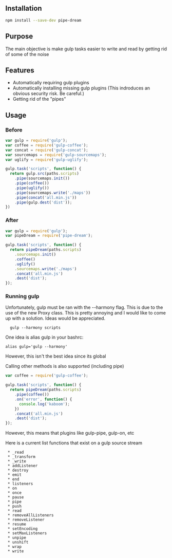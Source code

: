 ## Installation
```sh
npm install --save-dev pipe-dream
```

## Purpose
The main objective is make gulp tasks easier to write and read by getting rid of some of the noise

## Features
* Automatically requiring gulp plugins
* Automatically installing missing gulp plugins (This indroduces an obvious security risk. Be careful.)
* Getting rid of the "pipes"

## Usage

### Before
```js
var gulp = require('gulp');
var coffee = require('gulp-coffee');
var concat = require('gulp-concat');
var sourcemaps = require('gulp-sourcemaps');
var uglify = require('gulp-uglify');

gulp.task('scripts', function() {
  return gulp.src(paths.scripts)
    .pipe(sourcemaps.init())
    .pipe(coffee())
    .pipe(uglify())
    .pipe(sourcemaps.write('./maps'))
    .pipe(concat('all.min.js'))
    .pipe(gulp.dest('dist'));
})
```

### After

```js
var gulp = require('gulp');
var pipeDream = require('pipe-dream');

gulp.task('scripts', function() {
  return pipeDream(paths.scripts)
    .sourcemaps.init()
    .coffee()
    .uglify()
    .sourcemaps.write('./maps')
    .concat('all.min.js')
    .dest('dist');
});
```

### Running gulp

Unfortunately, gulp must be ran with the --harmony flag. This is due to the use of the new Proxy class. This is pretty annoying and I would like to come up with a solution. Ideas would be appreciated.

```
  gulp --harmony scripts
```

One idea is alias gulp in your bashrc:
```
alias gulp='gulp --harmony'
```
However, this isn't the best idea since its global

Calling other methods is also supported (including pipe)
```js
var coffee = require('gulp-coffee');

gulp.task('scripts', function() {
  return pipeDream(paths.scripts)
    .pipe(coffee())
    .on('error', function() {
      console.log('kaboom');
    })
    .concat('all.min.js')
    .dest('dist');
});
```

However, this means that plugins like gulp-pipe, gulp-on, etc

Here is a current list functions that exist on a gulp source stream
```
 * _read
 * _transform
 * _write
 * addListener
 * destroy
 * emit
 * end
 * listeners
 * on
 * once
 * pause
 * pipe
 * push
 * read
 * removeAllListeners
 * removeListener
 * resume
 * setEncoding
 * setMaxListeners
 * unpipe
 * unshift
 * wrap
 * write
```
